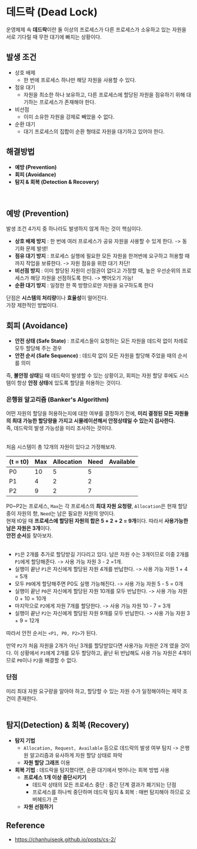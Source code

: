 # 데드락 (Dead Lock)

운영체제 속 **데드락**이란 둘 이상의 프로세스가 다른 프로세스가 소유하고 있는 자원을 서로 기다릴 때 무한 대기에 빠지는 상황이다. </br>

## 발생 조건
- 상호 배제
  - 한 번에 프로세스 하나만 해당 자원을 사용할 수 있다.
- 점유 대기
  - 자원을 최소한 하나 보유하고, 다른 프로세스에 할당된 자원을 점유하기 위해 대기하는 프로세스가 존재해야 한다.
- 비선점
  - 이미 소유한 자원을 강제로 빼았을 수 없다.
- 순환 대기
  - 대기 프로세스의 집합이 순환 형태로 자원을 대기하고 있어야 한다.

## 해결방법
- **예방 (Prevention)**
- **회피 (Avoidance)**
- **탐지 & 회복 (Detection & Recovery)**
</br>

## 예방 (Prevention)
발생 조건 4가지 중 하나라도 발생하지 않게 하는 것이 핵심이다. </br>

- **상호 배제 방지** : 한 번에 여러 프로세스가 공유 자원을 사용할 수 있게 한다. -> 동기화 문제 발생!
- **점유 대기 방지** : 프로세스 실행에 필요한 모든 자원을 한꺼번에 요구하고 허용할 때까지 작업을 보류한다. -> 자원 점유을 위한 대기 차단!
- **비선점 방지** : 이미 할당된 자원이 선점권이 없다고 가정할 때, 높은 우선순위의 프로세스가 해당 자원을 선점하도록 한다. -> 뺏어오기 가능!
- **순환 대기 방지** : 일정한 한 쪽 방향으로만 자원을 요구하도록 한다 </br>

단점은 **시스템의 처리량**이나 **효율성**이 떨어진다. </br>
가장 제한적인 방법이다.
</br>

## 회피 (Avoidance)

- **안전 상태 (Safe State)** : 프로세스들이 요청하는 모든 자원을 데드락 없이 차례로 모두 할당해 주는 경우
- **안전 순서 (Safe Sequence)** : 데드락 없이 모든 자원을 할당해 주었을 때의 순서를 의미

즉, **불안정 상태**일 때 데드락이 발생할 수 있는 상황이고, 회피는 자원 할당 후에도 시스템이 항상 **안정 상태**에 있도록 할당을 허용하는 것이다.

### 은행원 알고리즘 (Banker's Algorithm)

어떤 자원의 할당을 허용하는지에 대한 여부를 결정하기 전에, **미리 결정된 모든 자원들의 최대 가능한 할당량을 가지고 시물레이션해서 안정상태일 수 있는지 검사한다.** </br>
즉, 데드락의 발생 가능성을 미리 조사하는 것이다. </br></br>

처음 시스템이 총 12개의 자원이 있다고 가정해보자.

|(t = t0)|Max|Allocation|Need|Available|
|----|----|----|----|----|
|P0|10|5|5||
|P1|4|2|2||
|P2|9|2|7||

P0~P2는 프로세스, `Max`는 각 프로세스의 **최대 자원 요청량**, `Allocation`은 현재 할당중이 자원의 향, `Need`는 남은 필요한 자원의 양이다. </br>
현재 t0일 때 **프로세스에 할당된 자원의 합은 5 + 2 + 2 = 9개**이다. 따라서 **사용가능한 남은 자원은 3개**이다. </br>
**안전 순서**를 찾아보자. </br></br>

- `P1`은 2개를 추가로 할당받길 기다리고 있다. 남은 자원 수는 3개이므로 이중 2개를 `P1`에게 할당해준다. -> 사용 가능 자원 3 - 2 =1개.
- 실행이 끝난 `P1`은 자신에게 할당된 자원 4개를 반납한다. -> 사용 가능 자원 1 + 4 = 5개
- 모두 `P0`에게 할당해주면 P0도 실행 가능해진다. -> 사용 가능 자원 5 - 5 = 0개
- 실행이 끝난 `P0`은 자신에게 할당된 자원 10개를 모두 반납한다. -> 사용 가능 자원 0 + 10 = 10개
- 마지막으로 `P2`에게 자원 7개를 할당한다. -> 사용 가능 자원 10 - 7 = 3개
- 실행이 끝난 `P2`는 자신에게 할당된 자원 9개를 모두 반납한다. -> 사용 가능 자원 3 + 9 = 12개

따라서 안전 순서는 `<P1, P0, P2>`가 된다. </br>

만약 `P2`가 처음 자원을 2개가 아닌 3개를 할당받았다면 사용가능 자원은 2개 였을 것이다. 이 상황에서 `P1`에게 2개를 모두 할당하고, 끝난 뒤 반납해도 사용 가능 자원은 4개이므로 `P0`이나 `P2`을 해결할 수 없다. </br>

### 단점
미리 최대 자원 요구량을 알아야 하고, 할당할 수 있는 자원 수가 일정해야하는 제약 조건이 존재한다. </br>
</br>
## 탐지(Detection) & 회복 (Recovery)

- **탐지 기법**
  - `Allocation, Request, Available` 등으로 데드락의 발생 여부 탐지 -> 은행원 알고리즘과 유사하게 자원 할당 상태로 파악
  - **자원 할당 그래프** 이용
- **회복 기법** : 데드락을 탐지했다면, 순환 대기에서 벗어나는 회복 방법 사용
  - **프로세스 1개 이상 중단시키기**
    - 데드락 상태의 모든 프로세스 중단 : 중간 단계 결과가 폐기되는 단점
    - 프로세스를 하나씩 중단하며 데드락 탐지 & 회복 : 매번 탐지해야 하므로 오버헤드가 큰 
  - **자원 선점하기**


## Reference
- https://chanhuiseok.github.io/posts/cs-2/






